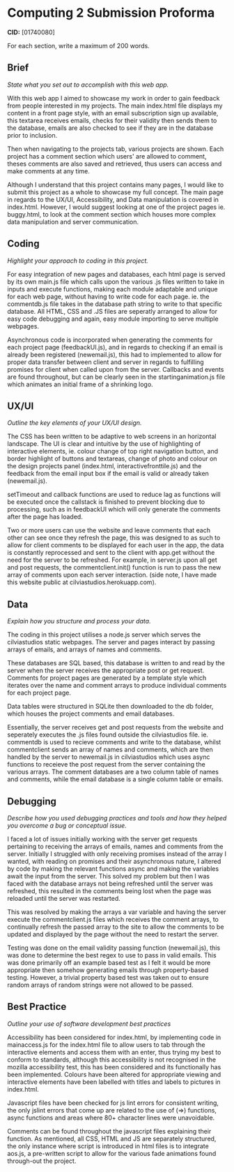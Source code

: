 # Computing 2 Submission Proforma

**CID:** [01740080]

For each section, write a maximum of 200 words.

## Brief

*State what you set out to accomplish with this web app.*


With this web app I aimed to showcase my work in order to gain feedback from people interested in my projects.
The main index.html file displays my content in a front page style, with an email subscription sign up available,
this textarea receives emails, checks for their validity then sends them to the database, emails are also checked
to see if they are in the database prior to inclusion. 

Then when navigating to the projects tab, various projects are shown.
Each project has a comment section which users' are allowed to comment, theses comments are also saved and retrieved, thus
users can access and make comments at any time. 

Although I understand that this project contains many pages, I would like to submit this project as a whole to showcase my full concept. The main page in regards to the UX/UI, Accessibility, and Data manipulation is covered in index.html. However, I would suggest looking at one of the project pages ie. buggy.html, to look at the comment section which houses more complex data manipulation and server communication.

## Coding

*Highlight your approach to coding in this project.*

For easy integration of new pages and databases, each html page is served by its own main.js file which calls upon the
various .js files written to take in inputs and execute functions, making each module adaptable and unique for each web page, without having to write code for each page. ie. the commentdb.js file takes in the database path string to write to that specific database. All HTML, CSS and .JS files are seperatly arranged to allow for easy code debugging and again, easy module importing to serve multiple webpages.

Asynchronous code is incorporated when generating the comments for each project page (feedbackUI.js), and in regards to checking if an email is already been registered (newemail.js), this had to implemented to allow for proper data transfer between client and server in regards to fulfilling promises for client when called upon from the server. Callbacks and events are found throughout, but can be clearly seen in the startinganimation.js file which animates an initial frame of a shrinking logo. 

## UX/UI

*Outline the key elements of your UX/UI design.*

The CSS has been written to be adaptive to web screens in an horizontal landscape. The UI is clear and intuitive by the use
of highlighting of interactive elements, ie. colour change of top right navigation button, and border highlight of buttons and textareas, change of photo and colour on the design projects panel (index.html, interactivefronttile.js) and the feedback from the email input box if the email is valid or already taken (newemail.js). 

setTimeout and callback functions are used to reduce lag as functions will be executed once the callstack is finished to prevent blocking due to processing, such as in feedbackUI which will only generate the comments after the page has loaded. 

Two or more users can use the website and leave comments that each other can see once they refresh the page, this was designed to as such to allow for client comments to be displayed for each user in the app, the data is constantly reprocessed and sent to the client with app.get without the need for the server to be refreshed. For example, in server.js upon all get and post requests, the commentclient.init() function is run to pass the new array of comments upon each server interaction. (side note, I have made this website public at cilviastudios.herokuapp.com).


## Data

*Explain how you structure and process your data.*

The coding in this project utilises a node.js server which serves the cilviastudios static webpages. The server and pages interact by passing arrays of emails, and arrays of names and comments. 

These databases are SQL based, this database is written to and read by the server when the server receives the appropriate post or get request. Comments for project pages are generated by a template style which iterates over the name and comment arrays to produce individual comments for each project page. 

Data tables were structured in SQLite then downloaded to the db folder, which houses the project comments and email databases.

Essentially, the server receives get and post requests from the website and seperately executes the .js files found outside the cilviastudios file. ie. commentdb is used to recieve comments and write to the database, whilst commentclient sends an array of names and comments, which are then handled by the server to newemail.js in cilviastudios which uses async functions to receieve the post request from the server containing the various arrays. The comment databases are a two column table of names and comments, while the email database is a single column table or emails.

## Debugging

*Describe how you used debugging practices and tools and how they helped you overcome a bug or conceptual issue.*

I faced a lot of issues initially working with the server get requests pertaining to receiving the arrays of emails, names and comments from the server. Initially I struggled with only receiving promises instead of the array I wanted, with reading on promises and their asynchronous nature, I altered by code by making the relevant functions async and making the variables await the input from the server. This solved my problem but then I was faced with the database arrays not being refreshed until the server was refreshed, this resulted in the comments being lost when the page was reloaded until the server was restarted. 

This was resolved by making the arrays a var variable and having the server execute the commentclient.js files which receives the comment arrays, to continually refresh the passed array to the site to allow the comments to be updated and displayed by the page without the need to restart the server.

Testing was done on the email validity passing function (newemail.js), this was done to determine the best regex to use to pass in valid emails. This was done primarily off an example based test as I felt it would be more appropriate then somehow generating emails through property-based testing. However, a trivial property based test was taken out to ensure random arrays of random strings were not allowed to be passed. 

## Best Practice

*Outline your use of software development best practices*

Accessibility has been considered for index.html, by implementing code in mainaccess.js for the index.html file to allow users to tab through the interactive elements and access them with an enter, thus trying my best to conform to standards, although this accessibility is not recognised in the mozilla accessibility test, this has been considered and its functionally has been implemented. Colours have been altered for appropriate viewing and interactive elements have been labelled with titles and labels to pictures in index.html.

 Javascript files have been checked for js lint errors for consistent writing, the only jslint errors that come up are related to the use of (=>) functions, async functions and areas where 80+ character lines were unavoidable.

 Comments can be found throughout the javascript files explaining their function. As mentioned, all CSS, HTML and JS are separately structured, the only instance where script is introduced in html files is to integrate aos.js, a pre-written script to allow for the various fade animations found through-out the project. 